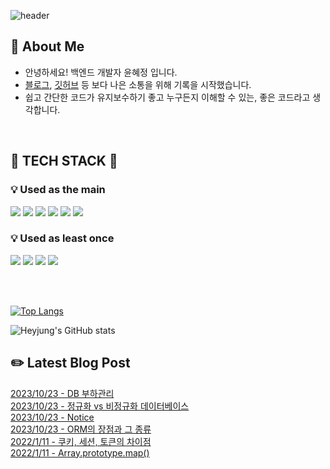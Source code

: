 ![header](https://capsule-render.vercel.app/api?type=waving&color=auto&height=250&section=header&text=I'm%20녜정&fontSize=85)

## 🚀 About Me

- 안녕하세요! 백엔드 개발자 윤혜정 입니다.
- [블로그](https://mukjjang.tistory.com/), [깃허브](https://github.com/yoonheyjung) 등 보다 나은 소통을 위해 기록을 시작했습니다.
- 쉽고 간단한 코드가 유지보수하기 좋고 누구든지 이해할 수 있는, 좋은 코드라고 생각합니다.

</br>

## 🚧 TECH STACK 🚧

### 💡 Used as the main

  <img src='https://img.shields.io/badge/node-518d7d?style=flat&logo=Node.js&logoColor=white'> <img src='https://img.shields.io/badge/Express-f8ca8f?style=flat&logo=express&logoColor=white'> <img src='https://img.shields.io/badge/JavaScript-ffcc00?style=flat&logo=javascript&logoColor=white'> <img src='https://img.shields.io/badge/php-04558A?style=flat&logo=php&logoColor=white'> <img src="https://img.shields.io/badge/MySql-586fab?style=flat&logo=mysql&logoColor=white"/> <img src="https://img.shields.io/badge/redis-d65353?style=flat&logo=redis&logoColor=white"/>

### 💡 Used as least once

  <img src="https://img.shields.io/badge/Docker-4465c0?style=flat&logo=docker&logoColor=white"/> <img src="https://img.shields.io/badge/MongoDB-21aca9?style=flat&logo=mongodb&logoColor=white"/> <img src="https://img.shields.io/badge/Vue-01B257?style=flat&logo=vue.js&logoColor=white"/> <img src="https://img.shields.io/badge/html-fe8d6f?style=flat&logo=html5&logoColor=white"/>

</br>
</br>

<!-- [![Readme Card](https://github-readme-stats.vercel.app/api/pin/?username=yoonheyjung&theme=tokyonight&repo=badwords-ko)](https://github.com/yoonheyjung/badwords-ko) -->

[![Top Langs](https://github-readme-stats.vercel.app/api/top-langs/?username=yoonheyjung&theme=onedark&layout=compact)](https://github.com/yoonheyjung/badwords-ko)

![Heyjung's GitHub stats](https://github-readme-stats.vercel.app/api?username=yoonheyjung&show_icons=true&theme=noctis_minimus)

## ✏️ Latest Blog Post

[2023/10/23 - DB 부하관리](https://mukjjang.tistory.com/entry/DB-%EB%B6%80%ED%95%98%EA%B4%80%EB%A6%AC) <br>
[2023/10/23 - 정규화 vs 비정규화 데이터베이스](https://mukjjang.tistory.com/entry/%EC%A0%95%EA%B7%9C%ED%99%94-vs-%EB%B9%84%EC%A0%95%EA%B7%9C%ED%99%94-%EB%8D%B0%EC%9D%B4%ED%84%B0%EB%B2%A0%EC%9D%B4%EC%8A%A4) <br>
[2023/10/23 - Notice](https://mukjjang.tistory.com/notice/10) <br>
[2023/10/23 - ORM의 장점과 그 종류](https://mukjjang.tistory.com/entry/ORM%EC%9D%98-%EC%9E%A5%EC%A0%90%EA%B3%BC-%EA%B7%B8-%EC%A2%85%EB%A5%98) <br>
[2022/1/11 - 쿠키, 세션, 토큰의 차이점](https://mukjjang.tistory.com/entry/%EC%BF%A0%ED%82%A4-%EC%84%B8%EC%85%98-%ED%86%A0%ED%81%B0%EC%9D%98-%EC%B0%A8%EC%9D%B4%EC%A0%90) <br>
[2022/1/11 - Array.prototype.map()](https://mukjjang.tistory.com/entry/Arrayprototypemap) <br>
